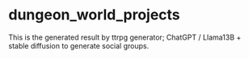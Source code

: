 # dungeon_world_projects

This is the generated result by ttrpg generator;
ChatGPT / Llama13B + stable diffusion to generate social groups.